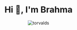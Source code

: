<h1 align="center">Hi 👋, I'm Brahma</h1>

<p align="center"><img align="center" src="https://github-readme-stats.vercel.app/api/top-langs?username=torvalds&show_icons=true&locale=en&layout=compact" alt="torvalds" /></p>
